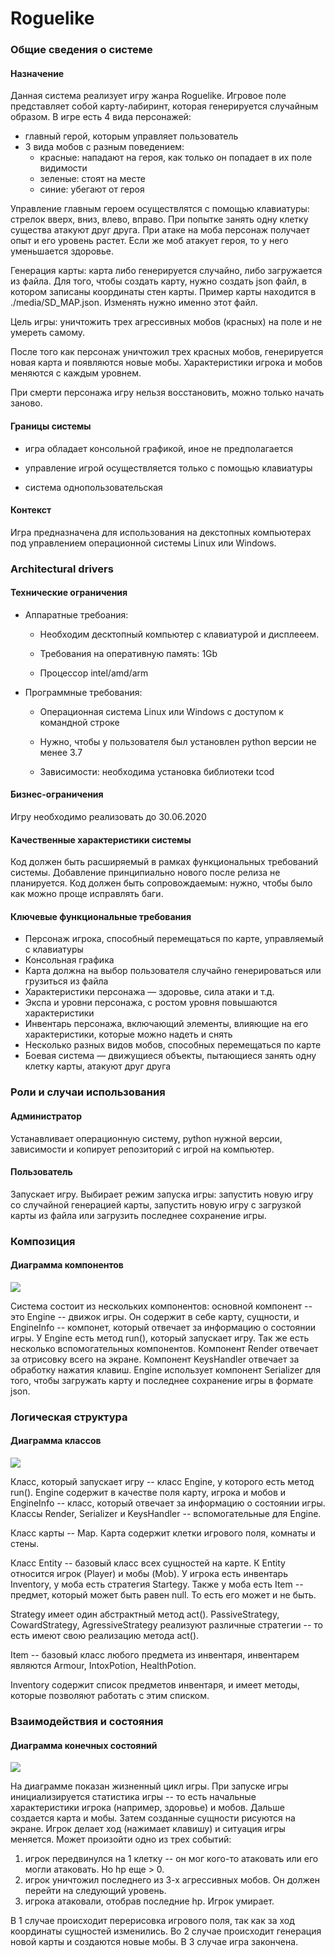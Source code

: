 # Roguelike 

### Общие сведения о системе

#### Назначение

Данная система реализует игру жанра Roguelike.
Игровое поле представляет собой карту-лабиринт,
которая  генерируется случайным образом.
В игре есть 4 вида персонажей: 
- главный герой, которым управляет пользователь
- 3 вида мобов с разным поведением: 
   * красные: нападают на героя, как только он попадает в их поле видимости
   * зеленые: стоят на месте
   * синие: убегают от героя
   
Управление главным героем осуществлятся с помощью клавиатуры: стрелок вверх, вниз, влево, вправо.
При попытке занять одну клетку существа атакуют друг друга.
При атаке на моба персонаж получает опыт и его уровень растет.
Если же моб атакует героя, то у него уменьшается здоровье. 

Генерация карты: карта либо генерируется случайно, либо загружается из файла. 
Для того, чтобы создать карту, нужно создать json файл, в котором записаны координаты
стен карты. Пример карты находится в ./media/SD_MAP.json. Изменять нужно именно этот файл.

Цель игры: уничтожить трех агрессивных мобов (красных) на поле и не умереть самому.

После того как персонаж уничтожил трех красных мобов, генерируется новая карта 
и появляются новые мобы. Характеристики игрока и мобов меняются с каждым уровнем.

При смерти персонажа игру нельзя восстановить, можно только начать заново.


#### Границы системы

- игра обладает консольной графикой, иное не предполагается

- управление игрой осуществляется только с помощью клавиатуры

- система однопользовательская


#### Контекст 

Игра предназначена для использования на декстопных компьютерах 
под управлением операционной системы Linux или Windows.

### Architectural drivers

#### Технические ограничения

- Аппаратные требоания:

    * Необходим десктопный компьютер с клавиатурой и дисплееем.
    
    * Требования на оперативную память: 1Gb 
    
    * Процессор intel/amd/arm 
    
    
- Программные требования:

   * Операционная система Linux или Windows c доступом к командной строке

   * Нужно, чтобы у пользователя был установлен python версии не менее 3.7

   * Зависимости: необходима установка библиотеки tcod


#### Бизнес-ограничения

Игру необходимо реализовать до 30.06.2020

#### Качественные характеристики системы

Код должен быть расширяемый в рамках функциональных 
требований системы. Добавление принципиально нового после релиза не планируется.
Код должен быть сопровождаемым: нужно, чтобы было как можно проще исправлять баги.


#### Ключевые функциональные требования

- Персонаж игрока, способный перемещаться по карте,
управляемый с клавиатуры
- Консольная графика
- Карта должна на выбор пользователя случайно генерироваться или грузиться из файла 
- Характеристики персонажа — здоровье, сила атаки и т.д.
- Экспа и уровни персонажа, с ростом уровня повышаются
характеристики
- Инвентарь персонажа, включающий элементы, влияющие на его
характеристики, которые можно надеть и снять
- Несколько разных видов мобов, способных перемещаться по
карте
- Боевая система — движущиеся объекты, пытающиеся занять
одну клетку карты, атакуют друг друга

### Роли и случаи использования

#### Администратор

Устанавливает операционную систему, python нужной версии, 
зависимости и копирует репозиторий с игрой на компьютер.

#### Пользователь

Запускает игру. Выбирает режим запуска игры: запустить новую игру со случайной генерацией карты,
запустить новую игру с загрузкой карты из файла или
загрузить последнее
сохранение игры.

### Композиция 

#### Диаграмма компонентов

![](./diagram1.png)

Система состоит из нескольких компонентов: 
основной компонент -- это Engine -- движок игры.
Он содержит в себе карту, сущности, и EngineInfo -- компонет,
который отвечает за информацию о состоянии игры. 
У Engine есть метод run(), который запускает игру.
Так же есть несколько вспомогательных компонентов.
Компонент Render отвечает за отрисовку всего на экране.
Компонент KeysHandler отвечает за обработку нажатия клавиш.
Engine использует компонент Serializer для того, чтобы загружать карту и последнее сохранение
игры в формате json. 

### Логическая структура

#### Диаграмма классов

![](./diagram2.png)

Класс, который запускает игру -- класс Engine, у которого есть 
метод run(). Engine содержит в качестве поля карту,
игрока и мобов и EngineInfo -- класс, который отвечает за информацию о состоянии игры.
Классы Render, Serializer и KeysHandler -- вспомогательные для Engine.

Класс карты -- Map. Карта содержит клетки игрового поля,
комнаты и стены.

Класс Entity -- базовый класс всех сущностей на карте. 
К Entity относится игрок (Player) и мобы (Mob).
У игрока есть инвентарь Inventory, у моба есть стратегия Startegy.
Также у моба есть Item -- предмет, который может быть равен null.
То есть его может и не быть.


Strategy имеет один абстрактный метод act(). 
PassiveStrategy, CowardStrategy, AgressiveStrategy 
реализуют различные стратегии -- то есть имеют свою реализацию метода
act().

Item -- базовый класс любого предмета из инвентаря,
инвентарем являются Armour, IntoxPotion, HealthPotion.

Inventory содержит список предметов инвентаря,
и имеет методы, которые позволяют работать с этим списком. 

### Взаимодействия и состояния 

#### Диаграмма конечных состояний



![](./diagram3.png)

На диаграмме показан жизненный цикл игры. 
При запуске игры инициализируется статистика игры -- 
то есть начальные характеристики игрока (например, здоровье)
и мобов. Дальше создается карта и мобы.
Затем созданные сущности рисуются на экране. 
Игрок делает ход (нажимает клавишу) и ситуация игры меняется.
Может произойти одно из трех событий: 
1) игрок передвинулся на 1 клетку -- он мог кого-то атаковать или его могли 
атаковать. Но hp еще > 0.
2) игрок уничтожил последнего из 3-х агрессивных мобов. Он должен перейти на следующий уровень.
3) игрока атаковали, отобрав последние hp. Игрок умирает.

В 1 случае происходит перерисовка игрового поля, так как за ход 
координаты сущностей изменились.
Во 2 случае происходит генерация новой карты и создаются новые мобы.
В 3 случае игра закончена.